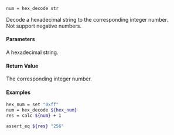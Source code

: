 ```sh
num = hex_decode str
```

Decode a hexadecimal string to the corresponding integer number.<br>
Not support negative numbers.

#### Parameters

A hexadecimal string.

#### Return Value

The corresponding integer number.

#### Examples

```sh
hex_num = set "0xff"
num = hex_decode ${hex_num}
res = calc ${num} + 1

assert_eq ${res} "256"
```
